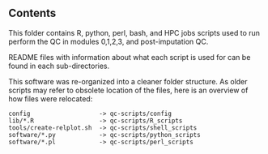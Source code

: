 ## Contents

This folder contains R, python, perl, bash, and HPC jobs scripts used to run perform the QC in modules 0,1,2,3, and post-imputation QC. 

README files with information about what each script is used for can be found in each sub-directories.

This software was re-organized into a cleaner folder structure.
As older scripts may refer to obsolete location of the files, here is an overview of how files were relocated:

```
config                   -> qc-scripts/config
lib/*.R                  -> qc-scripts/R_scripts
tools/create-relplot.sh  -> qc-scripts/shell_scripts
software/*.py            -> qc-scripts/python_scripts
software/*.pl            -> qc-scripts/perl_scripts
```


